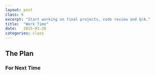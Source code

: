 ```yaml
---
layout: post
class: 6
excerpt: "Start working on final projects, code review and Q/A."
title:  "Work Time"
date:   2015-03-28
categories: class
---
```


## The Plan



### For Next Time

